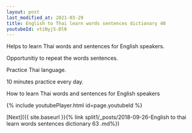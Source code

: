 ```yaml
---
layout: post
last_modified_at: 2021-03-29
title: English to Thai learn words sentences dictionary 40 
youtubeId: vtiNyjS-Dl0
---
```

 
 
Helps to learn Thai words and sentences for English speakers.

Opportunitiy to repeat the words sentences. 

Practice Thai language. 
 
10 minutes practice every day. 
 
How to learn Thai words and sentences for English speakers 
 
{% include youtubePlayer.html id=page.youtubeId %}
 
 
[Next]({{ site.baseurl }}{% link  split1/_posts/2018-09-26-English to thai learn words sentences dictionary 63 .md%})
 
